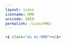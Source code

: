 ```yaml
---
layout: icons
iconname: HMD
unicode: EBE8
permalink: /icon/HMD/
---
```


``` html
<i class="mi mi-HMD"></i>
```
